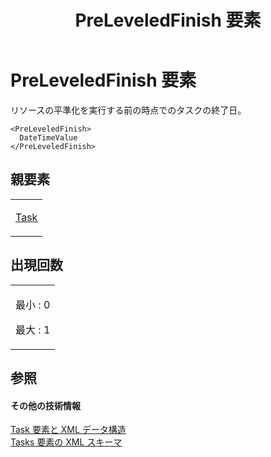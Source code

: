 ﻿---
title: PreLeveledFinish 要素
TOCTitle: PreLeveledFinish 要素
ms:assetid: 51a338ec-9f37-4895-9c63-859ddf71ab44
ms:mtpsurl: https://msdn.microsoft.com/ja-jp/library/Bb968501(v=office.12)
ms:contentKeyID: 16737060
ms.date: 06/30/2008
mtps_version: v=office.12
ms.translationtype: HT
---

# PreLeveledFinish 要素

リソースの平準化を実行する前の時点でのタスクの終了日。

    <PreLeveledFinish>
      DateTimeValue
    </PreLeveledFinish>

## 親要素

<table>
<colgroup>
<col style="width: 100%" />
</colgroup>
<tbody>
<tr class="odd">
<td><p><a href="task-element.md">Task</a></p></td>
</tr>
</tbody>
</table>


## 出現回数


<table>
<colgroup>
<col style="width: 100%" />
</colgroup>
<tbody>
<tr class="odd">
<td><p>最小 : 0</p>
<p>最大 : 1</p></td>
</tr>
</tbody>
</table>


## 参照

#### その他の技術情報

[Task 要素と XML データ構造](task-elements-and-xml-structure.md)  
[Tasks 要素の XML スキーマ](xml-schema-for-the-tasks-element.md)

